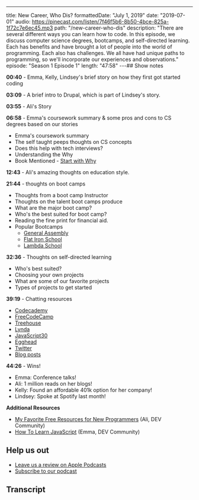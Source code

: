 ---

title: New Career, Who Dis?
formattedDate: "July 1, 2019"
date: "2019-07-01"
audio: https://pinecast.com/listen/7f46f5b6-8b50-4bce-825a-1f72c7e6ec45.mp3
path: "/new-career-who-dis"
description: "There are several different ways you can learn how to code. In this episode, we discuss computer science degrees, bootcamps, and self-directed learning. Each has benefits and have brought a lot of people into the world of programming. Each also has challenges. We all have had unique paths to programming, so we'll incorporate our experiences and observations."
episode: "Season 1 Episode 1"
length: "47:58"
---## Show notes

**00:40** - Emma, Kelly, Lindsey&#39;s brief story on how they first got started coding

**03:09** - A brief intro to Drupal, which is part of Lindsey&#39;s story.

**03:55** - Ali&#39;s Story

**06:58** - Emma&#39;s coursework summary &amp; some pros and cons to CS degrees based on our stories

- Emma&#39;s coursework summary
- The self taught peeps thoughts on CS concepts
- Does this help with tech interviews?
- Understanding the Why
- Book Mentioned - [Start with Why](https://smile.amazon.com/Start-Why-Leaders-Inspire-Everyone/dp/1591846447?sa-no-redirect=1)

**12:43** - Ali&#39;s amazing thoughts on education style.

**21:44** - thoughts on boot camps

- Thoughts from a boot camp Instructor
- Thoughts on the talent boot camps produce
- What are the major boot camp?
- Who&#39;s the best suited for boot camp?
- Reading the fine print for financial aid.
- Popular Bootcamps
  - [General Assembly](https://generalassemb.ly/)
  - [Flat Iron School](https://flatironschool.com/)
  - [Lambda School](https://lambdaschool.com/)

**32:36** - Thoughts on self-directed learning

- Who&#39;s best suited?
- Choosing your own projects
- What are some of our favorite projects
- Types of projects to get started

**39:19** - Chatting resources

- [Codecademy](https://www.codecademy.com/)
- [FreeCodeCamp](https://www.freecodecamp.org/)
- [Treehouse](https://teamtreehouse.com/)
- [Lynda](https://www.lynda.com/)
- [JavaScript30](https://javascript30.com/)
- [Egghead](https://egghead.io/)
- [Twitter](https://twitter.com)
- [Blog posts](https://dev.to)

**44:26** - Wins!

- Emma: Conference talks!
- Ali: 1 million reads on her blogs!
- Kelly: Found an affordable 401k option for her company!
- Lindsey: Spoke at Spotify last month!

**Additional Resources**

- [My Favorite Free Resources for New Programmers](https://dev.to/aspittel/my-favorite-free-resources-for-new-programmers-bia) (Ali, DEV Community)
- [How To Learn JavaScript](https://dev.to/emmawedekind/how-to-learn-javascript-54i6) (Emma, DEV Community)

## Help us out

- <a target="_blank" href="https://podcasts.apple.com/us/podcast/ladybug-podcast/id1469229625">Leave us a review on Apple Podcasts</a>
- <a target="_blank" href="https://link.chtbl.com/ladybugpodcast">Subscribe to our podcast</a>

## Transcript
